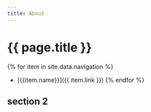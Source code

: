 ```yaml
---
title: About
---
```


# {{ page.title }}
{% for item in site.data.navigation %}
- [{{item.name}}]({{ item.link }})
{% endfor %}

## section 2
